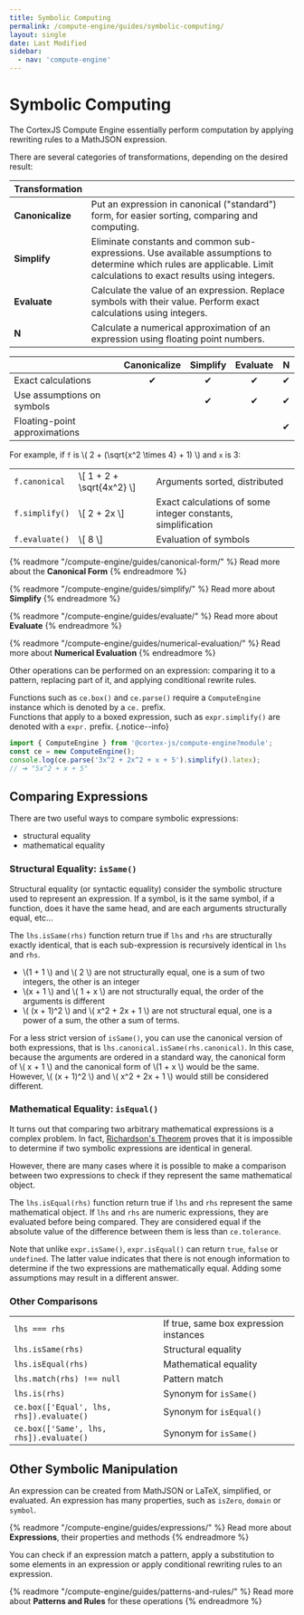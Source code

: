 ```yaml
---
title: Symbolic Computing
permalink: /compute-engine/guides/symbolic-computing/
layout: single
date: Last Modified
sidebar:
  - nav: 'compute-engine'
---
```


# Symbolic Computing

The CortexJS Compute Engine essentially perform computation by 
applying rewriting rules to a MathJSON expression.

There are several categories of transformations, depending on the desired result:

<div class=symbols-table>

| Transformation   |                                                                                                                                                                                                                                                                                         |
| :--------------- | :-------------------------------------------------------------------------------------------------------------------------------------------------------------------------------------------------------------------------------------------------------------------------------------- |
| **Canonicalize** | Put an expression in canonical ("standard") form, for easier sorting, comparing and computing. |
| **Simplify**     | Eliminate constants and common sub-expressions. Use available assumptions to determine which rules are applicable. Limit calculations to exact results using integers.                                                               |
| **Evaluate**     | Calculate the value of an expression. Replace symbols with their value. Perform exact calculations using integers.                                                                                                                                                                      |
| **N**            | Calculate a numerical approximation of an expression using floating point numbers.                                                                                                                                                                                                      |
</div>


<div class="">

|                               | Canonicalize | Simplify | Evaluate | N |
| :---------------------------- | :------------: | :--------: | :--------: | :-: |
| Exact calculations            | ✔︎             | ✔︎         | ✔︎         | ✔︎  |
| Use assumptions on symbols    |                | ✔︎         | ✔︎         | ✔︎  |
| Floating-point approximations |                |            |            | ✔︎  |

</div>


For example, if `f` is \\( 2 + (\sqrt{x^2 \times 4} + 1) \\) and `x` is 3:

<div class=symbols-table>

|                |                           |                                                              |
| :------------- | :------------------------ | :----------------------------------------------------------- |
| `f.canonical`  | \\[ 1 + 2 + \sqrt{4x^2} \\] | Arguments sorted, distributed                                |
| `f.simplify()` | \\[ 2 + 2x \\]              | Exact calculations of some integer constants, simplification |
| `f.evaluate()` | \\[ 8 \\]                   | Evaluation of symbols                                        |

</div>

{% readmore "/compute-engine/guides/canonical-form/" %} 
  Read more about the <strong>Canonical Form</strong> 
{% endreadmore %}

{% readmore "/compute-engine/guides/simplify/" %} 
  Read more about <strong>Simplify</strong> 
{% endreadmore %}

{% readmore "/compute-engine/guides/evaluate/" %} 
  Read more about <strong>Evaluate</strong> 
{% endreadmore %}

{% readmore "/compute-engine/guides/numerical-evaluation/" %} 
  Read more about <strong>Numerical Evaluation</strong> 
{% endreadmore %}





Other operations can be performed on an expression: comparing it to a pattern,
replacing part of it, and applying conditional rewrite rules.

Functions such as `ce.box()` and `ce.parse()` require a `ComputeEngine` instance
which is denoted by a `ce.` prefix.<br>Functions that apply to a boxed
expression, such as `expr.simplify()` are denoted with a `expr.` prefix.
{.notice--info}

```ts
import { ComputeEngine } from '@cortex-js/compute-engine?module';
const ce = new ComputeEngine();
console.log(ce.parse('3x^2 + 2x^2 + x + 5').simplify().latex);
// ➔ "5x^2 + x + 5"
```


<section id='comparing'>

## Comparing Expressions

There are two useful ways to compare symbolic expressions:

- structural equality
- mathematical equality

### Structural Equality: `isSame()`

Structural equality (or syntactic equality) consider the symbolic structure
used to represent an expression. If a symbol, is it the same symbol, if a 
function, does it have the same head, and are each arguments structurally 
equal, etc...

The `lhs.isSame(rhs)` function return true if `lhs` and `rhs` are structurally
exactly identical, that is each sub-expression is recursively identical in
`lhs` and `rhs`.

- \\(1 + 1 \\) and \\( 2 \\) are not structurally equal, one is a sum of two integers,
the other is an integer
-  \\(x + 1 \\) and \\( 1 + x \\) are not structurally equal, the order of the 
  arguments is different
- \\( (x + 1)^2 \\) and \\( x^2 + 2x + 1 \\) are not structural equal, one is a 
  power of a sum, the other a sum of terms.

For a less strict version of `isSame()`, you can use the canonical version
of both expressions, that is `lhs.canonical.isSame(rhs.canonical)`. In this
case, because the arguments are ordered in a standard way, the canonical 
form of \\( x + 1 \\) and  the canonical form of \\(1 + x \\) would be the same.
However, \\( (x + 1)^2 \\) and \\( x^2 + 2x + 1 \\) would still be considered different.

### Mathematical Equality: `isEqual()`

It turns out that comparing two arbitrary mathematical expressions is a complex
problem. In fact,
[Richardson's Theorem](https://en.wikipedia.org/wiki/Richardson%27s_theorem)
proves that it is impossible to determine if two symbolic expressions are
identical in general.

However, there are many cases where it is possible to make a comparison between
two expressions to check if they represent the same mathematical object.

The `lhs.isEqual(rhs)` function return true if `lhs` and `rhs` represent the 
same mathematical object. If `lhs` and `rhs` are numeric expressions, they 
are evaluated before being compared. They are considered equal if the 
absolute value of the difference between them  is less than `ce.tolerance`.

Note that unlike `expr.isSame()`, `expr.isEqual()` can return `true`, `false` or
`undefined`. The latter value indicates that there is not enough information to
determine if the two expressions are mathematically equal. Adding some
assumptions may result in a different answer.

### Other Comparisons

<div class=symbols-table>

|        |                                      |
| :--------- | :----------------------------------------------------- |
| `lhs === rhs` | If true, same box expression instances|
| `lhs.isSame(rhs)`     | Structural equality |
| `lhs.isEqual(rhs)`| Mathematical equality |
| `lhs.match(rhs) !== null` | Pattern match | 
| `lhs.is(rhs)` | Synonym for `isSame()` | 
| `ce.box(['Equal', lhs, rhs]).evaluate()` | Synonym for `isEqual()` | 
| `ce.box(['Same', lhs, rhs]).evaluate()` | Synonym for `isSame()` |

</div>


</section>




## Other Symbolic Manipulation

An expression can be created from MathJSON or LaTeX, simplified, or evaluated.
An expression has many properties, such as `isZero`, `domain` or `symbol`.

{% readmore "/compute-engine/guides/expressions/" %} Read more about
<strong>Expressions</strong>, their properties and methods {% endreadmore %}

You can check if an expression match a pattern, apply a substitution to some
elements in an expression or apply conditional rewriting rules to an expression.

{% readmore "/compute-engine/guides/patterns-and-rules/" %} Read more about
<strong>Patterns and Rules</strong> for these operations {% endreadmore %}
